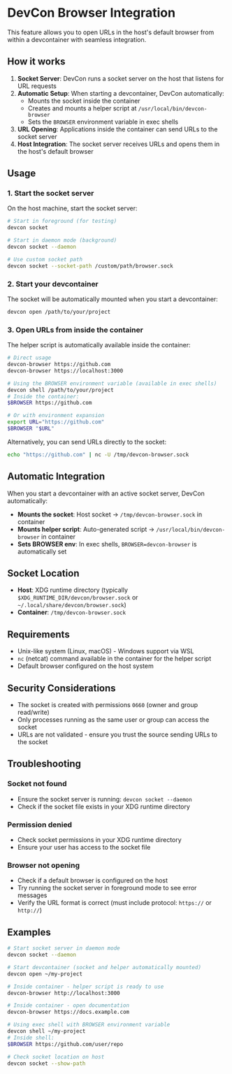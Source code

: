 # DevCon Browser Integration

This feature allows you to open URLs in the host's default browser from within a devcontainer with seamless integration.

## How it works

1. **Socket Server**: DevCon runs a socket server on the host that listens for URL requests
2. **Automatic Setup**: When starting a devcontainer, DevCon automatically:
   - Mounts the socket inside the container
   - Creates and mounts a helper script at `/usr/local/bin/devcon-browser`
   - Sets the `BROWSER` environment variable in exec shells
3. **URL Opening**: Applications inside the container can send URLs to the socket server
4. **Host Integration**: The socket server receives URLs and opens them in the host's default browser

## Usage

### 1. Start the socket server

On the host machine, start the socket server:

```bash
# Start in foreground (for testing)
devcon socket

# Start in daemon mode (background)
devcon socket --daemon

# Use custom socket path
devcon socket --socket-path /custom/path/browser.sock
```

### 2. Start your devcontainer

The socket will be automatically mounted when you start a devcontainer:

```bash
devcon open /path/to/your/project
```

### 3. Open URLs from inside the container

The helper script is automatically available inside the container:

```bash
# Direct usage
devcon-browser https://github.com
devcon-browser https://localhost:3000

# Using the BROWSER environment variable (available in exec shells)
devcon shell /path/to/your/project
# Inside the container:
$BROWSER https://github.com

# Or with environment expansion
export URL="https://github.com"
$BROWSER "$URL"
```

Alternatively, you can send URLs directly to the socket:

```bash
echo "https://github.com" | nc -U /tmp/devcon-browser.sock
```

## Automatic Integration

When you start a devcontainer with an active socket server, DevCon automatically:

- **Mounts the socket**: Host socket → `/tmp/devcon-browser.sock` in container
- **Mounts helper script**: Auto-generated script → `/usr/local/bin/devcon-browser` in container
- **Sets BROWSER env**: In exec shells, `BROWSER=devcon-browser` is automatically set

## Socket Location

- **Host**: XDG runtime directory (typically `$XDG_RUNTIME_DIR/devcon/browser.sock` or `~/.local/share/devcon/browser.sock`)
- **Container**: `/tmp/devcon-browser.sock`

## Requirements

- Unix-like system (Linux, macOS) - Windows support via WSL
- `nc` (netcat) command available in the container for the helper script
- Default browser configured on the host system

## Security Considerations

- The socket is created with permissions `0660` (owner and group read/write)
- Only processes running as the same user or group can access the socket
- URLs are not validated - ensure you trust the source sending URLs to the socket

## Troubleshooting

### Socket not found
- Ensure the socket server is running: `devcon socket --daemon`
- Check if the socket file exists in your XDG runtime directory

### Permission denied
- Check socket permissions in your XDG runtime directory
- Ensure your user has access to the socket file

### Browser not opening
- Check if a default browser is configured on the host
- Try running the socket server in foreground mode to see error messages
- Verify the URL format is correct (must include protocol: `https://` or `http://`)

## Examples

```bash
# Start socket server in daemon mode
devcon socket --daemon

# Start devcontainer (socket and helper automatically mounted)
devcon open ~/my-project

# Inside container - helper script is ready to use
devcon-browser http://localhost:3000

# Inside container - open documentation
devcon-browser https://docs.example.com

# Using exec shell with BROWSER environment variable
devcon shell ~/my-project
# Inside shell:
$BROWSER https://github.com/user/repo

# Check socket location on host
devcon socket --show-path
```
